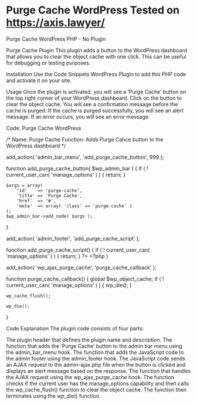 # Purge Cache WordPress Tested on https://axis.lawyer/
Purge Cache WordPress PHP - No Plugin

Purge Cache Plugin
This plugin adds a button to the WordPress dashboard that allows you to clear the object cache with one click. This can be useful for debugging or testing purposes.

Installation
Use the Code Snippets WordPress Plugin to add this PHP code and activate it on your site. 

Usage
Once the plugin is activated, you will see a ‘Purge Cache’ button on the top right corner of your WordPress dashboard.
Click on the button to clear the object cache. You will see a confirmation message before the cache is purged.
If the cache is purged successfully, you will see an alert message. If an error occurs, you will see an error message.

Code:
Purge Cache WordPress

/*
Name: Purge Cache
Function: Adds Purge Cahce button to the WordPress dashboard 
*/

add_action( 'admin_bar_menu', 'add_purge_cache_button', 999 );

function add_purge_cache_button( $wp_admin_bar ) {
    if ( ! current_user_can( 'manage_options' ) ) {
        return;
    }

    $args = array(
        'id'    => 'purge-cache',
        'title' => 'Purge Cache',
        'href'  => '#',
        'meta'  => array( 'class' => 'purge-cache' )
    );
    $wp_admin_bar->add_node( $args );
}

add_action( 'admin_footer', 'add_purge_cache_script' );

function add_purge_cache_script() {
    if ( ! current_user_can( 'manage_options' ) ) {
        return;
    }
    ?>
    <script>
    jQuery(document).ready(function($) {
        $('#wp-admin-bar-purge-cache').click(function() {
            if (confirm('Are you sure you want to purge the cache?')) {
                $.ajax({
                    url: '<?php echo admin_url( 'admin-ajax.php' ); ?>',
                    data: {
                        action: 'purge_cache',
                    },
                    success: function() {
                        alert('Cache purged successfully!');
                    },
                    error: function() {
                        alert('An error occurred while purging the cache.');
                    }
                });
            }
        });
    });
    </script>
    <?php
}

add_action( 'wp_ajax_purge_cache', 'purge_cache_callback' );

function purge_cache_callback() {
    global $wp_object_cache;
    if ( ! current_user_can( 'manage_options' ) ) {
        wp_die();
    }

    wp_cache_flush();

    wp_die();
}


Code Explanation
The plugin code consists of four parts:

The plugin header that defines the plugin name and description.
The function that adds the ‘Purge Cache’ button to the admin bar menu using the admin_bar_menu hook.
The function that adds the JavaScript code to the admin footer using the admin_footer hook. The JavaScript code sends an AJAX request to the admin-ajax.php file when the button is clicked and displays an alert message based on the response.
The function that handles the AJAX request using the wp_ajax_purge_cache hook. The function checks if the current user has the manage_options capability and then calls the wp_cache_flush() function to clear the object cache. The function then terminates using the wp_die() function.
